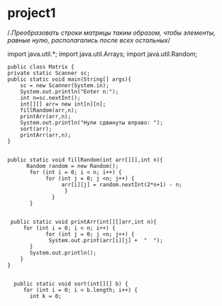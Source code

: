 # project1
/*.Преобразовать строки матрицы таким образом, чтобы элементы, равные нулю, располагались после всех остальных*/

import java.util.*;
import java.util.Arrays;
import java.util.Random;

    public class Matrix {
    private static Scanner sc;
    public static void main(String[] args){
		sc = new Scanner(System.in);
		System.out.println("Enter n:");
		int n=sc.nextInt();
		int[][] arr= new int[n][n];
		fillRandom(arr,n);
		printArr(arr,n);
	    System.out.println("Нули сдвинуты вправо: ");
	    sort(arr);
	    printArr(arr,n);
	}
	
	
	public static void fillRandom(int arr[][],int n){
	      Random random = new Random();
           for (int i = 0; i < n; i++) {
                for (int j = 0; j <n; j++) {
                     arr[i][j] = random.nextInt(2*n+1) - n;
                      }
                  }
           }
	
	
	 public static void printArr(int[][]arr,int n){
		 for (int i = 0; i < n; i++) {
		        for (int j = 0; j <n; j++) {
		         System.out.print(arr[i][j] +  "  ");
		   }
		   System.out.println();
		}
	}
   
	
      public static void sort(int[][] b) {
	     for (int i = 0; i < b.length; i++) {
           int k = 0;
